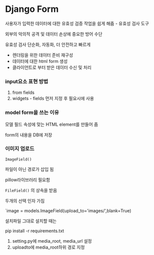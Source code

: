 # Django Form

사용자가 입력한 데이터에 대한 유효성 검증 작업을 쉽게 해줌 - 유효성 검사 도구

외부의 악의적 공격 및 데이터 손상에 중요한 방어 수단

유효성 검사 단순화, 자동화, 더 안전하고 빠르게

-  렌더링을 위한 데이터 준비 재구성
- 데이터에 대한 html form 생성
- 클라이언트로 부터 받은 데이터 수신 및 처리



### input요소 표현 방법

1. from fields
2. widgets - fields 먼저 지정 후 필요시에 사용 



### model form을 쓰는 이유

모델 필드 속성에 맞는 HTML element를 만들어 줌

form의 내용을  DB에 저장



### 이미지 업로드

`ImageField()`

파일이 아닌 경로가 삽입 됨

pillow라이브러리 필요함



`FileField()` 의 상속을 받음

두개의 선택 인자 가짐

`image = models.ImageField(upload_to='images/',blank=True)



설치파일 그대로 설치할 때는

pip install -r requirements.txt



1. setting.py에 media_root, media_url 설정
2. uploadto에 media_root하위 경로 지정